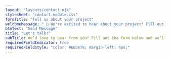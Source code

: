 ```yaml
---
layout: "layouts/contact.njk"
stylesheet: "contact.module.css"
formTitle: "Tell us about your project"
welcomeMessage: " 👋 We're excited to hear about your project! Fill out the form below and we'll get back to you shortly."
btnText: "Send Message"
title: "Let's talk!"
subTitle: We’d love to hear from you! Fill out the form below and we’ll get back to you within 24–48 business hours.
requiredFieldIndicator: true
requiredFieldStyle: "color: #EB3678; margin-left: 4px;"
---
```


